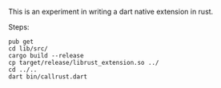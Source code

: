 This is an experiment in writing a dart native extension in rust.

Steps:

```shell
pub get
cd lib/src/
cargo build --release
cp target/release/librust_extension.so ../
cd ../..
dart bin/callrust.dart
```
